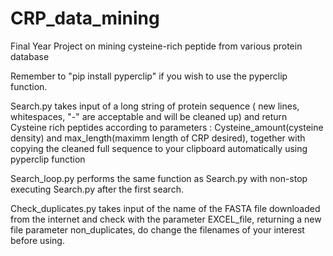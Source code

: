 # CRP_data_mining
Final Year Project on mining cysteine-rich peptide from various protein database

Remember to "pip install pyperclip" if you wish to use the pyperclip function.

Search.py takes input of a long string of protein sequence ( new lines, whitespaces, "-" are acceptable and will be cleaned up) and return Cysteine rich peptides according to parameters : Cysteine_amount(cysteine density) and max_length(maximm length of CRP desired), together with copying the cleaned full sequence to your clipboard automatically using pyperclip function


Search_loop.py performs the same function as Search.py with non-stop executing Search.py after the first search.


Check_duplicates.py takes input of the name of the FASTA file downloaded from the internet and check with the parameter EXCEL_file, returning a new file parameter non_duplicates, do change the filenames of your interest before using.
